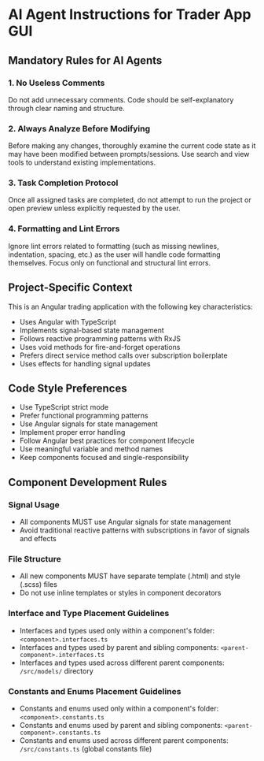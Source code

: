 # AI Agent Instructions for Trader App GUI

## Mandatory Rules for AI Agents

### 1. No Useless Comments

Do not add unnecessary comments. Code should be self-explanatory through clear naming and structure.

### 2. Always Analyze Before Modifying

Before making any changes, thoroughly examine the current code state as it may have been modified between prompts/sessions. Use search and view tools to understand existing implementations.

### 3. Task Completion Protocol

Once all assigned tasks are completed, do not attempt to run the project or open preview unless explicitly requested by the user.

### 4. Formatting and Lint Errors

Ignore lint errors related to formatting (such as missing newlines, indentation, spacing, etc.) as the user will handle code formatting themselves. Focus only on functional and structural lint errors.

## Project-Specific Context

This is an Angular trading application with the following key characteristics:

- Uses Angular with TypeScript
- Implements signal-based state management
- Follows reactive programming patterns with RxJS
- Uses void methods for fire-and-forget operations
- Prefers direct service method calls over subscription boilerplate
- Uses effects for handling signal updates

## Code Style Preferences

- Use TypeScript strict mode
- Prefer functional programming patterns
- Use Angular signals for state management
- Implement proper error handling
- Follow Angular best practices for component lifecycle
- Use meaningful variable and method names
- Keep components focused and single-responsibility

## Component Development Rules

### Signal Usage

- All components MUST use Angular signals for state management
- Avoid traditional reactive patterns with subscriptions in favor of signals and effects

### File Structure

- All new components MUST have separate template (.html) and style (.scss) files
- Do not use inline templates or styles in component decorators

### Interface and Type Placement Guidelines

- Interfaces and types used only within a component's folder: `<component>.interfaces.ts`
- Interfaces and types used by parent and sibling components: `<parent-component>.interfaces.ts`
- Interfaces and types used across different parent components: `/src/models/` directory

### Constants and Enums Placement Guidelines

- Constants and enums used only within a component's folder: `<component>.constants.ts`
- Constants and enums used by parent and sibling components: `<parent-component>.constants.ts`
- Constants and enums used across different parent components: `/src/constants.ts` (global constants file)
